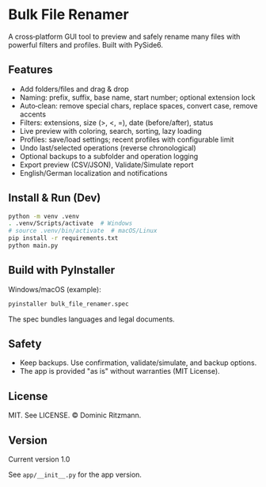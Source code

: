 # Bulk File Renamer

A cross‑platform GUI tool to preview and safely rename many files with powerful filters and profiles. Built with PySide6.

## Features
- Add folders/files and drag & drop
- Naming: prefix, suffix, base name, start number; optional extension lock
- Auto‑clean: remove special chars, replace spaces, convert case, remove accents
- Filters: extensions, size (>, <, =), date (before/after), status
- Live preview with coloring, search, sorting, lazy loading
- Profiles: save/load settings; recent profiles with configurable limit
- Undo last/selected operations (reverse chronological)
- Optional backups to a subfolder and operation logging
- Export preview (CSV/JSON), Validate/Simulate report
- English/German localization and notifications

## Install & Run (Dev)
```bash
python -m venv .venv
. .venv/Scripts/activate  # Windows
# source .venv/bin/activate  # macOS/Linux
pip install -r requirements.txt
python main.py
```

## Build with PyInstaller
Windows/macOS (example):
```bash
pyinstaller bulk_file_renamer.spec
```
The spec bundles languages and legal documents.

## Safety
- Keep backups. Use confirmation, validate/simulate, and backup options.
- The app is provided "as is" without warranties (MIT License).

## License
MIT. See LICENSE. © Dominic Ritzmann.

## Version
Current version 1.0

See `app/__init__.py` for the app version.
